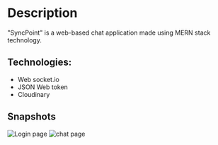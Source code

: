 # Description

"SyncPoint" is a web-based chat application made using MERN stack technology.

## Technologies:  

- Web socket.io
- JSON Web token
- Cloudinary

## Snapshots

![Login page](https://github.com/user-attachments/assets/b0959e04-b6b2-4bac-9b29-c1d971796b4e)
![chat page](https://github.com/user-attachments/assets/a4336322-3483-474c-82ae-183ef3911b1b)

